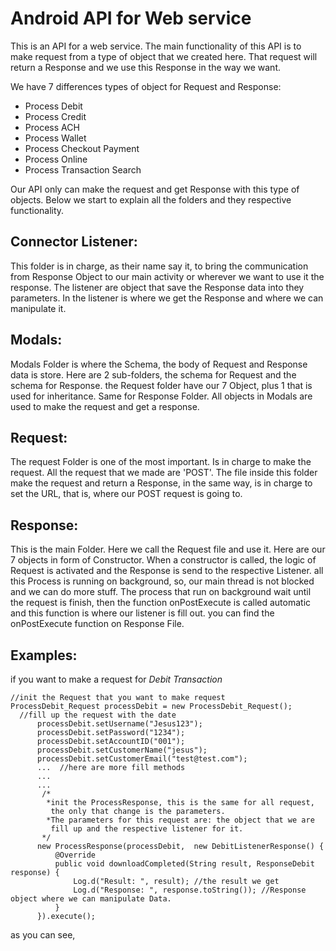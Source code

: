 # Android API for Web service

This is an API for a web service. The main functionality of this API is to make request from a type of object that we created here. That request will return a Response and we use this Response in the way we want.

We have 7 differences types of object for Request and Response:
  - Process Debit
  - Process Credit
  - Process ACH
  - Process Wallet
  - Process Checkout Payment
  - Process Online
  - Process Transaction Search

Our API only can make the request and get Response with this type of objects. Below we start to explain all the folders and they respective functionality.

## Connector Listener:

This folder is in charge, as their name say it, to bring the communication from Response Object to our main activity or wherever we want to use it the response. The listener are object that save the Response data into they parameters. In the listener is where we get the Response and where we can manipulate it.

## Modals:

Modals Folder is where the Schema, the body of Request and Response data is store. Here are 2 sub-folders, the schema for Request and the schema for Response. the Request folder have our 7 Object, plus 1 that is used for inheritance. Same for Response Folder. All objects in Modals are used to make the request and get a response.

## Request:

The request Folder is one of the most important. Is in charge to make the request. All the request that we made are 'POST'. The file inside this folder make the request and return a Response, in the same way, is in charge to set the URL, that is, where our POST request is going to.

## Response:

This is the main Folder. Here we call the Request file and use it. Here are our 7 objects in form of Constructor. When a constructor is called, the logic of Request is activated and the Response is send to the respective Listener. all this Process is running on background, so, our main thread is not blocked and we can do more stuff. The process that run on background wait until the request is finish, then the function onPostExecute is called automatic and this function is where our listener is fill out. you can find the onPostExecute function on Response File.

## Examples:
if you want to make a request for *Debit Transaction*
  ```
  //init the Request that you want to make request
  ProcessDebit_Request processDebit = new ProcessDebit_Request();
    //fill up the request with the date
        processDebit.setUsername("Jesus123");
        processDebit.setPassword("1234");
        processDebit.setAccountID("001");
        processDebit.setCustomerName("jesus");
        processDebit.setCustomerEmail("test@test.com");
        ...  //here are more fill methods
        ...
        ...
         /*
          *init the ProcessResponse, this is the same for all request,
           the only that change is the parameters.
          *The parameters for this request are: the object that we are
           fill up and the respective listener for it.
         */
        new ProcessResponse(processDebit,  new DebitListenerResponse() {
            @Override
            public void downloadCompleted(String result, ResponseDebit response) {
                Log.d("Result: ", result); //the result we get
                Log.d("Response: ", response.toString()); //Response object where we can manipulate Data.
            }
        }).execute();

  ```
  as you can see,
